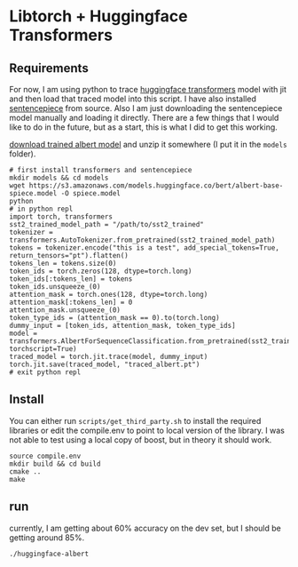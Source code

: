 # Libtorch + Huggingface Transformers

## Requirements

For now, I am using python to trace [huggingface transformers](https://github.com/huggingface/transformers) model with jit and then load that traced model into this script.  I have also installed [sentencepiece](https://github.com/google/sentencepiece) from source.  Also I am just downloading the sentencepiece model manually and loading it directly.  There are a few things that I would like to do in the future, but as a start, this is what I did to get this working.

[download trained albert model](https://drive.google.com/open?id=1Hys6cWk6Kdw-4LGnZceto2uK7SIsYKIb) and unzip it somewhere (I put it in the `models` folder).

```
# first install transformers and sentencepiece
mkdir models && cd models
wget https://s3.amazonaws.com/models.huggingface.co/bert/albert-base-spiece.model -O spiece.model
python
# in python repl
import torch, transformers
sst2_trained_model_path = "/path/to/sst2_trained"
tokenizer = transformers.AutoTokenizer.from_pretrained(sst2_trained_model_path)
tokens = tokenizer.encode("this is a test", add_special_tokens=True, return_tensors="pt").flatten()
tokens_len = tokens.size(0)
token_ids = torch.zeros(128, dtype=torch.long)
token_ids[:tokens_len] = tokens
token_ids.unsqueeze_(0)
attention_mask = torch.ones(128, dtype=torch.long)
attention_mask[:tokens_len] = 0
attention_mask.unsqueeze_(0)
token_type_ids = (attention_mask == 0).to(torch.long)
dummy_input = [token_ids, attention_mask, token_type_ids]
model = transformers.AlbertForSequenceClassification.from_pretrained(sst2_trained_model_path, torchscript=True)
traced_model = torch.jit.trace(model, dummy_input)
torch.jit.save(traced_model, "traced_albert.pt")
# exit python repl
```

## Install

You can either run `scripts/get_third_party.sh` to install the required libraries or edit the compile.env to point to local version of the library.  I was not able to test using a local copy of boost, but in theory it should work.

```
source compile.env
mkdir build && cd build
cmake ..
make
```

## run
currently, I am getting about 60% accuracy on the dev set, but I should be getting around 85%.

```
./huggingface-albert
```
